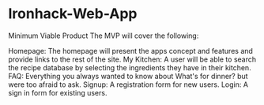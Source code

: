 # Ironhack-Web-App

Minimum Viable Product
The MVP will cover the following:

Homepage: The homepage will present the apps concept and features and provide links to the rest of the site.
My Kitchen: A user will be able to search the recipe database by selecting the ingredients they have in their kitchen.
FAQ: Everything you always wanted to know about What's for dinner? but were too afraid to ask.
Signup: A registration form for new users.
Login: A sign in form for existing users.
